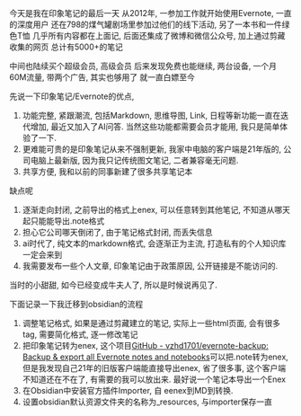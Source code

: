 
今天是我在印象笔记的最后一天
从2012年, 一参加工作就开始使用Evernote, 一直的深度用户
还在798的煤气罐剧场里参加过他们的线下活动, 另了一本书和一件绿色T恤
几乎所有内容都在上面记, 后面还集成了微博和微信公众号, 加上通过剪藏收集的网页
总计有5000+的笔记

中间也陆续买个超级会员, 高级会员
后来发现免费也能继续, 两台设备, 一个月60M流量, 带两个广告, 其实也够用了
就一直白嫖至今

先说一下印象笔记/Evernote的优点, 
1. 功能完整, 紧跟潮流, 包括Markdown, 思维导图, Link, 日程等新功能一直在迭代增加, 最近又加入了AI问答. 当然这些功能都需要会员才能用, 我只是简单体验了一下. 
2. 更难能可贵的是印象笔记从来不强制更新, 我家中电脑的客户端是21年版的, 公司电脑上最新版, 因为我只记传统图文笔记, 二者兼容毫无问题.
3. 共享方便, 我和以前的同事新建了很多共享笔记本

缺点呢
1. 逐渐走向封闭, 之前导出的格式上enex, 可以任意转到其他笔记, 不知道从哪天起只能能导出.note格式
2. 担心它公司哪天倒闭了, 由于笔记格式封闭, 而丢失信息
3. ai时代了, 纯文本的markdown格式, 会逐渐正为主流, 打造私有的个人知识库一定会来到
4. 我需要发布一些个人文章, 印象笔记由于政策原因, 公开链接是不能访问的.

当时的小甜甜, 如今已经变成牛夫人了, 所以是时候说再见了.

下面记录一下我迁移到obsidian的流程
1. 调整笔记格式, 如果是通过剪藏建立的笔记, 实际上一些html页面, 会有很多tag, 需要简化格式, 逐一修改笔记
2. 把印象笔记转为enex, 这个项目[GitHub - vzhd1701/evernote-backup: Backup & export all Evernote notes and notebooks](https://github.com/vzhd1701/evernote-backup)可以把.note转为enex, 但是我发现自己21年的旧版客户端能直接导出enex, 省了很多事, 这个客户端不知道还在不在了, 有需要的我可以放出来. 最好说一个笔记本导出一个Enex
3. 在Obsidian中安装官方插件Importer, 自 eenex到MD到转换.
4. 设置obsidian默认资源文件夹的名称为_resources, 与importer保存一直



